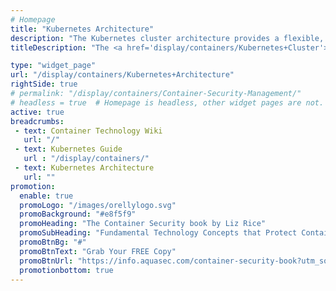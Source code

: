 ```yaml
---
# Homepage
title: "Kubernetes Architecture"
description: "The Kubernetes cluster architecture provides a flexible, loosely-coupled mechanism for service discovery. Like most distributed computing platforms, a Kubernetes cluster consists of at least one master and multiple compute nodes. This page gathers resources about the Kubernetes architecture components like Kubernetes Nodes, Kubernetes Pods, Kubernetes Registry and more."
titleDescription: "The <a href='display/containers/Kubernetes+Cluster'>Kubernetes cluster</a> cluster architecture provides a flexible, loosely-coupled mechanism for service discovery. Like most distributed computing platforms, a Kubernetes cluster consists of at least one master and multiple compute nodes. This page gathers resources about the <a href='/display/containers/Kubernetes+Architecture+101'>Kubernetes architecture</a> components like <a href='/display/containers/Kubernetes+Nodes'>Kubernetes Nodes</a>, <a href='/display/containers/Kubernetes+Pods'>Kubernetes Pods</a>, Kubernetes Registry and more." 

type: "widget_page"
url: "/display/containers/Kubernetes+Architecture" 
rightSide: true 
# permalink: "/display/containers/Container-Security-Management/"
# headless = true  # Homepage is headless, other widget pages are not.
active: true
breadcrumbs:
 - text: Container Technology Wiki
   url: "/"
 - text: Kubernetes Guide
   url : "/display/containers/"
 - text: Kubernetes Architecture
   url: ""
promotion:
  enable: true
  promoLogo: "/images/orellylogo.svg"
  promoBackground: "#e8f5f9"
  promoHeading: "The Container Security book by Liz Rice"
  promoSubHeading: "Fundamental Technology Concepts that Protect Containerized Applications"
  promoBtnBg: "#"
  promoBtnText: "Grab Your FREE Copy"
  promoBtnUrl: "https://info.aquasec.com/container-security-book?utm_source=wiki"  
  promotionbottom: true
---
```



